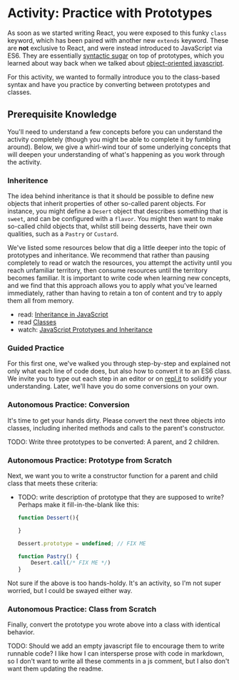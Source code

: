 # Activity: Practice with Prototypes

As soon as we started writing React, you were exposed to this funky `class`
keyword, which has been paired with another new `extends` keyword. These are
__not__ exclusive to React, and were instead introduced to JavaScript via ES6.
They are essentially [syntactic sugar](https://en.wikipedia.org/wiki/Syntactic_sugar)
on top of prototypes, which you learned about way back when we talked about
[object-oriented javascript](https://developer.mozilla.org/en-US/docs/Learn/JavaScript/Objects/Object-oriented_JS).

For this activity, we wanted to formally introduce you to the class-based syntax
and have you practice by converting between prototypes and classes.


## Prerequisite Knowledge

You'll need to understand a few concepts before you can understand the activity
completely (though you might be able to complete it by fumbling around). Below,
we give a whirl-wind tour of some underlying concepts that will deepen your
understanding of what's happening as you work through the activity.

### Inheritence

The idea behind inheritance is that it should be possible to define new objects
that inherit properties of other so-called parent objects. For instance, you
might define a `Desert` object that describes something that is `sweet`, and can
be configured with a `flavor`. You might then want to make so-called child
objects that, whilst still being desserts, have their own qualities, such as a
`Pastry` or `Custard`.

We've listed some resources below that dig a little deeper into the topic of
prototypes and inheritance. We recommend that rather than pausing completely to
read or watch the resources, you attempt the activity until you reach unfamiliar
territory, then consume resources until the territory becomes familiar. It is
important to write code when learning new concepts, and we find that this
approach allows you to apply what you've learned immediately, rather than having
to retain a ton of content and try to apply them all from memory.

- read: [Inheritance in JavaScript](https://developer.mozilla.org/en-US/docs/Learn/JavaScript/Objects/Inheritance)
- read [Classes](https://developer.mozilla.org/en-US/docs/Web/JavaScript/Reference/Classes)
- watch: [JavaScript Prototypes and Inheritance](https://app.pluralsight.com/player?course=javascript-objects-prototypes&author=jim-cooper&name=javascript-objects-prototypes-m3&clip=0&mode=live)

### Guided Practice

For this first one, we've walked you through step-by-step and explained not only
what each line of code does, but also how to convert it to an ES6 class. We
invite you to type out each step in an editor or on [repl.it](https://repl.it/languages/javascript) to solidify your
understanding. Later, we'll have you do some conversions on your own.

### Autonomous Practice: Conversion

It's time to get your hands dirty. Please convert the next three objects into
classes, including inherited methods and calls to the parent's constructor.

TODO: Write three prototypes to be converted: A parent, and 2 children.


### Autonomous Practice: Prototype from Scratch

Next, we want you to write a constructor function for a parent and child class
that meets these criteria:
- TODO: write description of prototype that they are supposed to write? Perhaps
    make it fill-in-the-blank like this:

    ```javascript
    function Dessert(){

    }

    Dessert.prototype = undefined; // FIX ME 

    function Pastry() {
        Desert.call(/* FIX ME */)
    }
    ```

Not sure if the above is too hands-holdy. It's an activity, so I'm not super
worried, but I could be swayed either way.

### Autonomous Practice: Class from Scratch
Finally, convert the prototype you wrote above into a class with identical
behavior. 

TODO: Should we add an empty javascript file to encourage them to write runnable
code? I like how I can intersperse prose with code in markdown, so I don't want
to write all these comments in a js comment, but I also don't want them updating
the readme.
